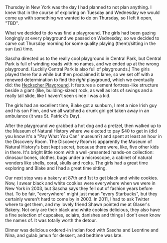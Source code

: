 <!--
.. title: New York Adventure, Day Four
.. date: 2011-03-31 22:16:29
.. author: Amy Brown
-->

Thursday in New York was the day I had planned to not plan anything. I
knew that in the course of exploring on Tuesday and Wednesday we would
come up with something we wanted to do on Thursday, so I left it open, "TBD".

What we decided to do was find a playground. The girls had been gazing
longingly at every playground we passed on Wednesday, so we decided to carve
out Thursday morning for some quality playing (them)/sitting in the sun (us)
time.

Sascha directed us to the really cool playground in Central Park, but 
Central Park is full of winding roads with no names, and we ended up at the
wrong playground. (Luckily Central Park is also full of playgrounds.) The girls
played there for a while but then proclaimed it lame, so we set off with a
renewed determination to find the *right* playground, which we eventually
did: the <a href="http://www.centralpark.com/guide/attractions/heckscher-playground.html">Heckscher Playground</a>. It features a cement fortress-like structure beside a giant (like, building-sized) rock, as well as lots of swings and a really tall slide, like I haven't seen since I was a kid.

The girls had an excellent time, Blake got a sunburn, I met a nice Irish
guy and his son Finn, and we all watched a drunk girl get taken away in
an ambulance (it was St. Patrick's Day).

After the playground we grabbed a hot dog and a pretzel, then walked up to the
Museum of Natural History where we elected to pay $40 to get in (did you know
it's a "Pay What You Can" museum?) and spent at least an hour in the Discovery
Room. The Discovery Room is apparently the Museum of Natural History's best
kept secret, because there were, like, five other kids in there.  It's bright
little room with a well-presented hands-on collection: dinosaur bones, clothes,
bugs under a microscope, a cabinet of natural wonders like shells, coral,
skulls and rocks. The girls had a great time exploring and Blake and I had
a great time sitting.

Our next stop was a bakery at 87th and 1st to get black and white cookies.
Now, I swear black and white cookies were everywhere when we were in New
York in 2003, but Sascha says they fell out of fashion years before that. To
be fair, "everywhere" might just mean "every Starbucks", but they certainly
weren't hard to come by in 2003. In 2011, I had to ask Twitter where
to get them, and my lovely friend Shawn pointed me at Glaser's Bakery.
Not only are their black and white cookies delicious, they also have a 
fine selection of cupcakes, eclairs, danishes and things I don't even know
the names of. It was totally worth the detour.

Dinner was delicious ordered-in Indian food with Sascha and Leontine and Nina,
and gulab jamun for dessert, and bedtime was late.


